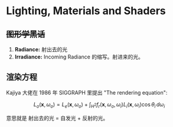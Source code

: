 # Lighting, Materials and Shaders

## ~~图形学黑话~~

1. **Radiance:** 射出去的光
2. **Irradiance:** Incoming Radiance 的缩写。射进来的光。

## 渲染方程
Kajiya 大佬在 1986 年 SIGGRAPH 里提出 "The rendering equation":

$$
L_o(\mathbf{x}, \omega_o) = L_e(\mathbf{x}, \omega_o) + \int_{H^2}f_r(\mathbf{x}, \omega_o, \omega_i)L_i(\mathbf{x}, \omega_i)\cos\theta_i\,d\omega_i
$$

意思就是 射出去的光 = 自发光 + 反射的光。